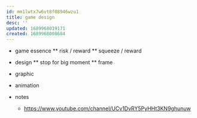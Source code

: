 ```yaml
---
id: mm1lwtx7w6vt8f08946wzu1
title: game design
desc: ''
updated: 1689968019171
created: 1689968008684
---
```


* game essence
** risk / reward
** squeeze / reward

* design
** stop for big moment
** frame

* graphic

* animation

* notes
  - https://www.youtube.com/channel/UCv1DvRY5PyHHt3KN9ghunuw